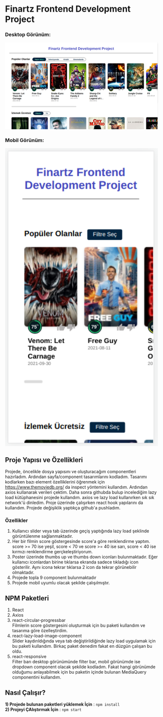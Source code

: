 # Finartz Frontend Development Project

### Desktop Görünüm:
<img width="1400"  src="https://github.com/Mehmet-Erdem-Akin/finartz-frontend-project/blob/master/src/Assets/Img/finartz-desktop.png?raw=true">

### Mobil Görünüm:
<img width="700"  src="https://github.com/Mehmet-Erdem-Akin/finartz-frontend-project/blob/master/src/Assets/Img/finartz-mobile.png?raw=true">

## Proje Yapısı ve Özellikleri
Projede, öncelikle dosya yapısını ve oluşturacağım componentleri hazırladım. Ardından sayfa/component tasarımlarını kodladım. Tasarımı kodlarken bazı element özelliklerini öğrenmek için https://www.themoviedb.org/ da inspect yöntemini kullandım. Ardından axios kullanarak verileri çektim. Daha sonra githubda bulup incelediğim lazy load kütüphanesini projede kullandım. axios ve lazy load kullanırken sık sık network'ü dinledim. Proje üzerinde çalışırken react hook yapılarını da kullandım. Projede değişiklik yaptıkça github'a pushladım.

### Özellikler
1) Kullanıcı slider veya tab üzerinde geçiş yaptığında lazy load şeklinde görüntülenme sağlanmaktadır. <br>
2) Her bir filmin score göstergesinde score'a göre renklendirme yaptım. score >= 70 ise yeşil, score < 70 ve score >= 40 ise sarı, score < 40 ise kırmızı renklendirme gerçkeleştiriyorum. <br>
3) Poster üzerinde thumbs up ve thumbs down iconları bulunmaktadır. Eğer kullanıcı iconlardan birine tıklarsa ekranda sadece tıkladığı icon gösterilir. Aynı icona tekrar tıklarsa 2 icon da tekrar görünebilir olmaktadır. <br>
4) Projede topla 9 component bulunmaktadır <br>
5) Projede mobil uyumlu olacak şekilde çalışılmıştır.



## NPM Paketleri
1) React <br>
2) Axios <br>
3) react-circular-progressbar <br>
    Filmlerin score göstergesini oluşturmak için bu paketi kullandım ve tasarıma göre özelleştirdim. 
4) react-lazy-load-image-component <br>
    Slider kaydırıldığında veya tab değiştirildiğinde lazy load uygulamak için bu paketi kullandım. Birkaç paket denedim fakat en düzgün çalışan bu oldu. 
5) react-responsive <br>
    Filter barı desktop görünümünde filter bar, mobil görünümde ise dropdown component olacak şekilde kodladım. Fakat hangi görünümde olduğumu anlayabilmek için bu paketin içinde bulunan MediaQuery componentini kullandım. 


## Nasıl Çalışır?
**1) Projede bulunan paketleri yüklemek İçin** : `npm install` <br />
**2) Projeyi ÇAlıştırmak İçin** : `npm start`



